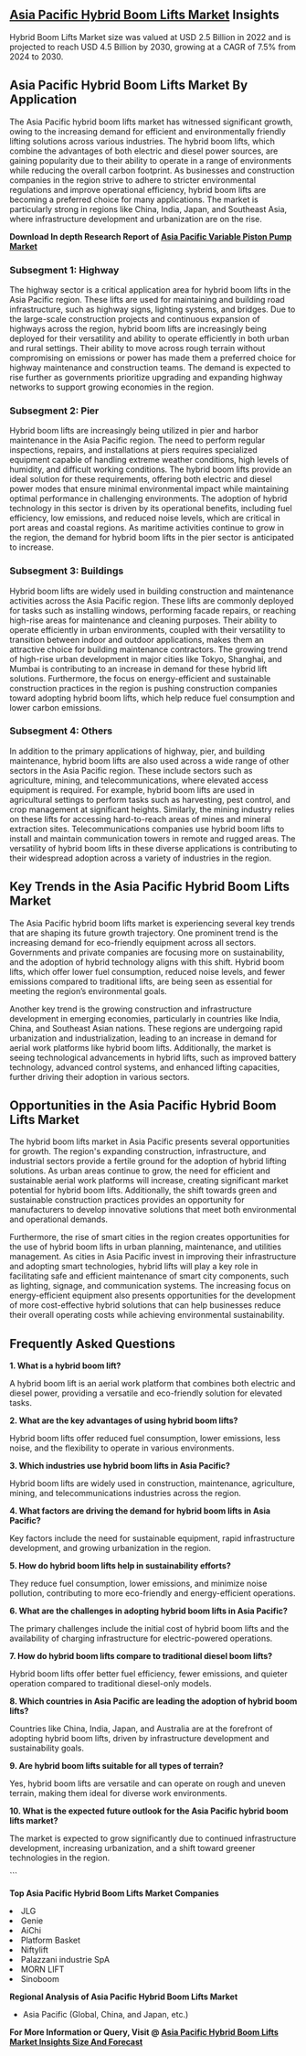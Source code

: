 <h2><a href="https://www.verifiedmarketreports.com/download-sample/?rid=498300&amp;utm_source=Github-Feb&amp;utm_medium=225" target="_blank">Asia Pacific Hybrid Boom Lifts Market</a> Insights</h2><p>Hybrid Boom Lifts Market size was valued at USD 2.5 Billion in 2022 and is projected to reach USD 4.5 Billion by 2030, growing at a CAGR of 7.5% from 2024 to 2030.</p><p><h2>Asia Pacific Hybrid Boom Lifts Market By Application</h2> <p>The Asia Pacific hybrid boom lifts market has witnessed significant growth, owing to the increasing demand for efficient and environmentally friendly lifting solutions across various industries. The hybrid boom lifts, which combine the advantages of both electric and diesel power sources, are gaining popularity due to their ability to operate in a range of environments while reducing the overall carbon footprint. As businesses and construction companies in the region strive to adhere to stricter environmental regulations and improve operational efficiency, hybrid boom lifts are becoming a preferred choice for many applications. The market is particularly strong in regions like China, India, Japan, and Southeast Asia, where infrastructure development and urbanization are on the rise.</p> <p><p><strong>Download In depth Research Report of <a href="https://www.verifiedmarketreports.com/download-sample/?rid=236118&amp;utm_source=Pulse-Dec&amp;utm_medium=225" target="_blank">Asia Pacific Variable Piston Pump Market</a></strong></p></p> <h3>Subsegment 1: Highway</h3> <p>The highway sector is a critical application area for hybrid boom lifts in the Asia Pacific region. These lifts are used for maintaining and building road infrastructure, such as highway signs, lighting systems, and bridges. Due to the large-scale construction projects and continuous expansion of highways across the region, hybrid boom lifts are increasingly being deployed for their versatility and ability to operate efficiently in both urban and rural settings. Their ability to move across rough terrain without compromising on emissions or power has made them a preferred choice for highway maintenance and construction teams. The demand is expected to rise further as governments prioritize upgrading and expanding highway networks to support growing economies in the region.</p> <h3>Subsegment 2: Pier</h3> <p>Hybrid boom lifts are increasingly being utilized in pier and harbor maintenance in the Asia Pacific region. The need to perform regular inspections, repairs, and installations at piers requires specialized equipment capable of handling extreme weather conditions, high levels of humidity, and difficult working conditions. The hybrid boom lifts provide an ideal solution for these requirements, offering both electric and diesel power modes that ensure minimal environmental impact while maintaining optimal performance in challenging environments. The adoption of hybrid technology in this sector is driven by its operational benefits, including fuel efficiency, low emissions, and reduced noise levels, which are critical in port areas and coastal regions. As maritime activities continue to grow in the region, the demand for hybrid boom lifts in the pier sector is anticipated to increase.</p> <h3>Subsegment 3: Buildings</h3> <p>Hybrid boom lifts are widely used in building construction and maintenance activities across the Asia Pacific region. These lifts are commonly deployed for tasks such as installing windows, performing facade repairs, or reaching high-rise areas for maintenance and cleaning purposes. Their ability to operate efficiently in urban environments, coupled with their versatility to transition between indoor and outdoor applications, makes them an attractive choice for building maintenance contractors. The growing trend of high-rise urban development in major cities like Tokyo, Shanghai, and Mumbai is contributing to an increase in demand for these hybrid lift solutions. Furthermore, the focus on energy-efficient and sustainable construction practices in the region is pushing construction companies toward adopting hybrid boom lifts, which help reduce fuel consumption and lower carbon emissions.</p> <h3>Subsegment 4: Others</h3> <p>In addition to the primary applications of highway, pier, and building maintenance, hybrid boom lifts are also used across a wide range of other sectors in the Asia Pacific region. These include sectors such as agriculture, mining, and telecommunications, where elevated access equipment is required. For example, hybrid boom lifts are used in agricultural settings to perform tasks such as harvesting, pest control, and crop management at significant heights. Similarly, the mining industry relies on these lifts for accessing hard-to-reach areas of mines and mineral extraction sites. Telecommunications companies use hybrid boom lifts to install and maintain communication towers in remote and rugged areas. The versatility of hybrid boom lifts in these diverse applications is contributing to their widespread adoption across a variety of industries in the region.</p> <h2>Key Trends in the Asia Pacific Hybrid Boom Lifts Market</h2> <p>The Asia Pacific hybrid boom lifts market is experiencing several key trends that are shaping its future growth trajectory. One prominent trend is the increasing demand for eco-friendly equipment across all sectors. Governments and private companies are focusing more on sustainability, and the adoption of hybrid technology aligns with this shift. Hybrid boom lifts, which offer lower fuel consumption, reduced noise levels, and fewer emissions compared to traditional lifts, are being seen as essential for meeting the region’s environmental goals.</p> <p>Another key trend is the growing construction and infrastructure development in emerging economies, particularly in countries like India, China, and Southeast Asian nations. These regions are undergoing rapid urbanization and industrialization, leading to an increase in demand for aerial work platforms like hybrid boom lifts. Additionally, the market is seeing technological advancements in hybrid lifts, such as improved battery technology, advanced control systems, and enhanced lifting capacities, further driving their adoption in various sectors.</p> <h2>Opportunities in the Asia Pacific Hybrid Boom Lifts Market</h2> <p>The hybrid boom lifts market in Asia Pacific presents several opportunities for growth. The region's expanding construction, infrastructure, and industrial sectors provide a fertile ground for the adoption of hybrid lifting solutions. As urban areas continue to grow, the need for efficient and sustainable aerial work platforms will increase, creating significant market potential for hybrid boom lifts. Additionally, the shift towards green and sustainable construction practices provides an opportunity for manufacturers to develop innovative solutions that meet both environmental and operational demands.</p> <p>Furthermore, the rise of smart cities in the region creates opportunities for the use of hybrid boom lifts in urban planning, maintenance, and utilities management. As cities in Asia Pacific invest in improving their infrastructure and adopting smart technologies, hybrid lifts will play a key role in facilitating safe and efficient maintenance of smart city components, such as lighting, signage, and communication systems. The increasing focus on energy-efficient equipment also presents opportunities for the development of more cost-effective hybrid solutions that can help businesses reduce their overall operating costs while achieving environmental sustainability.</p> <h2>Frequently Asked Questions</h2> <p><strong>1. What is a hybrid boom lift?</strong></p> <p>A hybrid boom lift is an aerial work platform that combines both electric and diesel power, providing a versatile and eco-friendly solution for elevated tasks.</p> <p><strong>2. What are the key advantages of using hybrid boom lifts?</strong></p> <p>Hybrid boom lifts offer reduced fuel consumption, lower emissions, less noise, and the flexibility to operate in various environments.</p> <p><strong>3. Which industries use hybrid boom lifts in Asia Pacific?</strong></p> <p>Hybrid boom lifts are widely used in construction, maintenance, agriculture, mining, and telecommunications industries across the region.</p> <p><strong>4. What factors are driving the demand for hybrid boom lifts in Asia Pacific?</strong></p> <p>Key factors include the need for sustainable equipment, rapid infrastructure development, and growing urbanization in the region.</p> <p><strong>5. How do hybrid boom lifts help in sustainability efforts?</strong></p> <p>They reduce fuel consumption, lower emissions, and minimize noise pollution, contributing to more eco-friendly and energy-efficient operations.</p> <p><strong>6. What are the challenges in adopting hybrid boom lifts in Asia Pacific?</strong></p> <p>The primary challenges include the initial cost of hybrid boom lifts and the availability of charging infrastructure for electric-powered operations.</p> <p><strong>7. How do hybrid boom lifts compare to traditional diesel boom lifts?</strong></p> <p>Hybrid boom lifts offer better fuel efficiency, fewer emissions, and quieter operation compared to traditional diesel-only models.</p> <p><strong>8. Which countries in Asia Pacific are leading the adoption of hybrid boom lifts?</strong></p> <p>Countries like China, India, Japan, and Australia are at the forefront of adopting hybrid boom lifts, driven by infrastructure development and sustainability goals.</p> <p><strong>9. Are hybrid boom lifts suitable for all types of terrain?</strong></p> <p>Yes, hybrid boom lifts are versatile and can operate on rough and uneven terrain, making them ideal for diverse work environments.</p> <p><strong>10. What is the expected future outlook for the Asia Pacific hybrid boom lifts market?</strong></p> <p>The market is expected to grow significantly due to continued infrastructure development, increasing urbanization, and a shift toward greener technologies in the region.</p> ```</p><p><strong>Top Asia Pacific Hybrid Boom Lifts Market Companies</strong></p><div data-test-id=""><p><li>JLG</li><li> Genie</li><li> AiChi</li><li> Platform Basket</li><li> Niftylift</li><li> Palazzani industrie SpA</li><li> MORN LIFT</li><li> Sinoboom</li></p><div><strong>Regional Analysis of&nbsp;Asia Pacific Hybrid Boom Lifts Market</strong></div><ul><li dir="ltr"><p dir="ltr">Asia Pacific (Global, China, and Japan, etc.)</p></li></ul><p><strong>For More Information or Query, Visit @&nbsp;</strong><strong><a href="https://www.verifiedmarketreports.com/product/hybrid-boom-lifts-market/?utm_source=Github-Feb&amp;utm_medium=225" target="_blank">Asia Pacific Hybrid Boom Lifts Market Insights Size And Forecast</a></strong></p></div><h2>&nbsp;</h2><div data-test-id="">&nbsp;</div>
